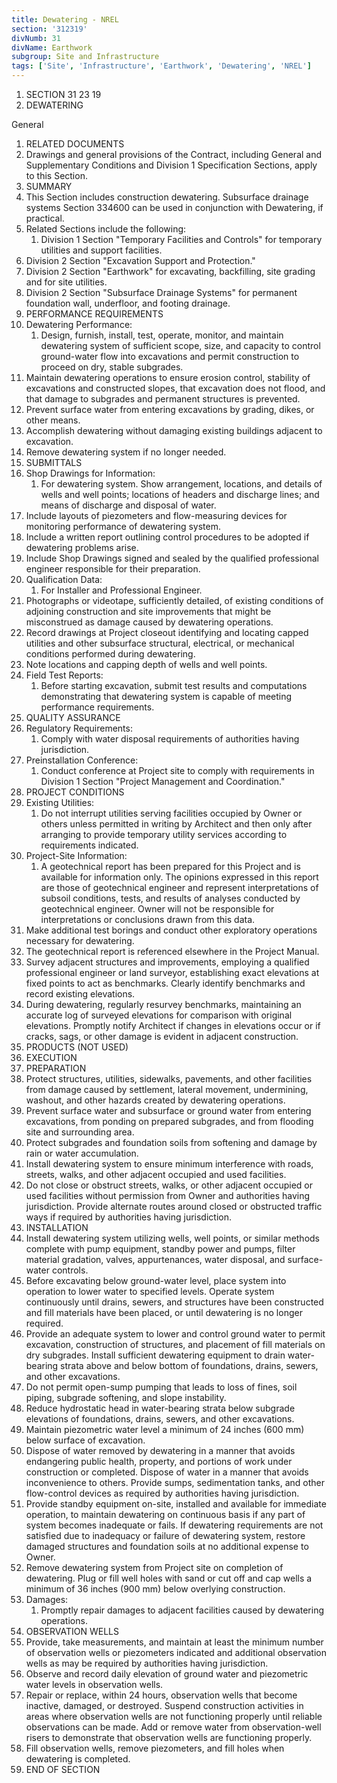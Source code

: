 ```yaml
---
title: Dewatering - NREL
section: '312319'
divNumb: 31
divName: Earthwork
subgroup: Site and Infrastructure
tags: ['Site', 'Infrastructure', 'Earthwork', 'Dewatering', 'NREL']
---
```


1. SECTION 31 23 19
1. DEWATERING

General
   1. RELATED DOCUMENTS
   1. Drawings and general provisions of the Contract, including General and Supplementary Conditions and Division 1 Specification Sections, apply to this Section.
   1. SUMMARY
   1. This Section includes construction dewatering. Subsurface drainage systems Section 334600 can be used in conjunction with Dewatering, if practical.
   1. Related Sections include the following:
      1. Division 1 Section "Temporary Facilities and Controls" for temporary utilities and support facilities.
   1. Division 2 Section "Excavation Support and Protection."
   1. Division 2 Section "Earthwork" for excavating, backfilling, site grading and for site utilities.
   1. Division 2 Section "Subsurface Drainage Systems" for permanent foundation wall, underfloor, and footing drainage.
   1. PERFORMANCE REQUIREMENTS
   1. Dewatering Performance:
      1. Design, furnish, install, test, operate, monitor, and maintain dewatering system of sufficient scope, size, and capacity to control ground-water flow into excavations and permit construction to proceed on dry, stable subgrades.
   1. Maintain dewatering operations to ensure erosion control, stability of excavations and constructed slopes, that excavation does not flood, and that damage to subgrades and permanent structures is prevented.
   1. Prevent surface water from entering excavations by grading, dikes, or other means.
   1. Accomplish dewatering without damaging existing buildings adjacent to excavation.
   1. Remove dewatering system if no longer needed.
   1. SUBMITTALS
   1. Shop Drawings for Information:
      1. For dewatering system. Show arrangement, locations, and details of wells and well points; locations of headers and discharge lines; and means of discharge and disposal of water.
   1. Include layouts of piezometers and flow-measuring devices for monitoring performance of dewatering system.
   1. Include a written report outlining control procedures to be adopted if dewatering problems arise.
   1. Include Shop Drawings signed and sealed by the qualified professional engineer responsible for their preparation.
   1. Qualification Data:
      1. For Installer and Professional Engineer.
   1. Photographs or videotape, sufficiently detailed, of existing conditions of adjoining construction and site improvements that might be misconstrued as damage caused by dewatering operations.
   1. Record drawings at Project closeout identifying and locating capped utilities and other subsurface structural, electrical, or mechanical conditions performed during dewatering.
   1. Note locations and capping depth of wells and well points.
   1. Field Test Reports:
      1. Before starting excavation, submit test results and computations demonstrating that dewatering system is capable of meeting performance requirements.
   1. QUALITY ASSURANCE
   1. Regulatory Requirements:
      1. Comply with water disposal requirements of authorities having jurisdiction.
   1. Preinstallation Conference:
      1. Conduct conference at Project site to comply with requirements in Division 1 Section "Project Management and Coordination."
   1. PROJECT CONDITIONS
   1. Existing Utilities:
      1. Do not interrupt utilities serving facilities occupied by Owner or others unless permitted in writing by Architect and then only after arranging to provide temporary utility services according to requirements indicated.
   1. Project-Site Information:
      1. A geotechnical report has been prepared for this Project and is available for information only. The opinions expressed in this report are those of geotechnical engineer and represent interpretations of subsoil conditions, tests, and results of analyses conducted by geotechnical engineer. Owner will not be responsible for interpretations or conclusions drawn from this data.
   1. Make additional test borings and conduct other exploratory operations necessary for dewatering.
   1. The geotechnical report is referenced elsewhere in the Project Manual.
   1. Survey adjacent structures and improvements, employing a qualified professional engineer or land surveyor, establishing exact elevations at fixed points to act as benchmarks. Clearly identify benchmarks and record existing elevations.
   1. During dewatering, regularly resurvey benchmarks, maintaining an accurate log of surveyed elevations for comparison with original elevations. Promptly notify Architect if changes in elevations occur or if cracks, sags, or other damage is evident in adjacent construction.
   1. PRODUCTS (NOT USED)
   1. EXECUTION
   1. PREPARATION
   1. Protect structures, utilities, sidewalks, pavements, and other facilities from damage caused by settlement, lateral movement, undermining, washout, and other hazards created by dewatering operations.
   1. Prevent surface water and subsurface or ground water from entering excavations, from ponding on prepared subgrades, and from flooding site and surrounding area.
   1. Protect subgrades and foundation soils from softening and damage by rain or water accumulation.
   1. Install dewatering system to ensure minimum interference with roads, streets, walks, and other adjacent occupied and used facilities.
   1. Do not close or obstruct streets, walks, or other adjacent occupied or used facilities without permission from Owner and authorities having jurisdiction. Provide alternate routes around closed or obstructed traffic ways if required by authorities having jurisdiction.
   1. INSTALLATION
   1. Install dewatering system utilizing wells, well points, or similar methods complete with pump equipment, standby power and pumps, filter material gradation, valves, appurtenances, water disposal, and surface-water controls.
   1. Before excavating below ground-water level, place system into operation to lower water to specified levels. Operate system continuously until drains, sewers, and structures have been constructed and fill materials have been placed, or until dewatering is no longer required.
   1. Provide an adequate system to lower and control ground water to permit excavation, construction of structures, and placement of fill materials on dry subgrades. Install sufficient dewatering equipment to drain water-bearing strata above and below bottom of foundations, drains, sewers, and other excavations.
   1. Do not permit open-sump pumping that leads to loss of fines, soil piping, subgrade softening, and slope instability.
   1. Reduce hydrostatic head in water-bearing strata below subgrade elevations of foundations, drains, sewers, and other excavations.
   1. Maintain piezometric water level a minimum of 24 inches (600 mm) below surface of excavation.
   1. Dispose of water removed by dewatering in a manner that avoids endangering public health, property, and portions of work under construction or completed. Dispose of water in a manner that avoids inconvenience to others. Provide sumps, sedimentation tanks, and other flow-control devices as required by authorities having jurisdiction.
   1. Provide standby equipment on-site, installed and available for immediate operation, to maintain dewatering on continuous basis if any part of system becomes inadequate or fails. If dewatering requirements are not satisfied due to inadequacy or failure of dewatering system, restore damaged structures and foundation soils at no additional expense to Owner.
   1. Remove dewatering system from Project site on completion of dewatering. Plug or fill well holes with sand or cut off and cap wells a minimum of 36 inches (900 mm) below overlying construction.
   1. Damages:
      1. Promptly repair damages to adjacent facilities caused by dewatering operations.
   1. OBSERVATION WELLS
   1. Provide, take measurements, and maintain at least the minimum number of observation wells or piezometers indicated and additional observation wells as may be required by authorities having jurisdiction.
   1. Observe and record daily elevation of ground water and piezometric water levels in observation wells.
   1. Repair or replace, within 24 hours, observation wells that become inactive, damaged, or destroyed. Suspend construction activities in areas where observation wells are not functioning properly until reliable observations can be made. Add or remove water from observation-well risers to demonstrate that observation wells are functioning properly.
   1. Fill observation wells, remove piezometers, and fill holes when dewatering is completed.
   1. END OF SECTION

